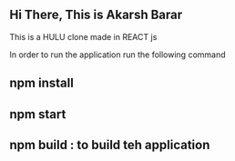 ## Hi There, This is Akarsh Barar

This is a HULU clone made in REACT js


In order to run the application run the following command

## npm install
## npm start
## npm build : to build teh application
